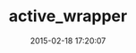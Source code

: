 ---
layout: post
title:  "active_wrapper"
repo:   "winton/active_wrapper"
date:   2015-02-18 17:20:07
gemurl: http://github.com/winton/active_wrapper
---